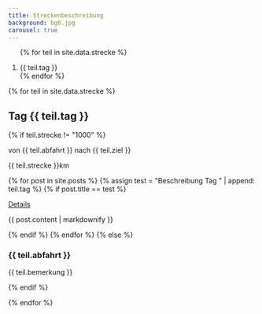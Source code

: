 ```yaml
---
title: Streckenbeschreibung
background: bg6.jpg
carousel: true
---
```


<div id="features-carousel" class="carousel slide with-title-indicators max-height" data-height-percent="70" data-ride="carousel">

<!-- Indicators - slide navigation -->
<ol class="carousel-indicators title-indicators">

{% for teil in site.data.strecke %}
  <li data-target="#features-carousel" data-slide-to="{{ forloop.index | minus: 1 }}" {% if forloop.index == 1 %} class="active" {% else %} class="" {% endif %}>
  {{ teil.tag }}
  </li>
{% endfor %}
</ol>

<!-- Wrapper for slides -->
<div class="carousel-inner">

{% for teil in site.data.strecke %}

<!--  TAG  {{ forloop.index | minus: 1 }} -->
<div class="item {% if forloop.index == 1 %} active {% endif %}" style="">
<div class="carousel-text-content" style="">
<h2 class="title">Tag {{ teil.tag }}</h2>
{% if teil.strecke != "1000" %}
<p>von {{ teil.abfahrt }} nach {{ teil.ziel }}</p>
<p>{{ teil.strecke }}km</p>
{% for post in site.posts %}
{% assign test = "Beschreibung Tag " | append: teil.tag %}
  {% if post.title == test %}
  <p data-debug="{{ test }}"><a href="" onclick="populate_and_open_modal(event, 'modal-content-{{ post.wandertag }}');" class="btn btn-outline-inverse btn-sm">Details</a></p>
  <div class="content-to-populate-in-modal" id="modal-content-{{ post.wandertag }}">
        {{ post.content | markdownify }}
      </div>
<!-- script>$.vegas({ src:"/assets/images/strecke/tag{{ teil.tag }}.jpg" });</script -->

   {% endif %}
{% endfor %}
{% else %}
<h3>{{ teil.abfahrt }}</h3>
<p>{{ teil.bemerkung }}</p>
{% endif %}
</div>
</div><!-- .item -->

{% endfor %}




</div><!-- .carousel-inner -->

<!-- Controls -->
<a class="left carousel-control" href="#features-carousel" data-slide="prev"></a>
<a class="right carousel-control" href="#features-carousel" data-slide="next"></a>

</div>
